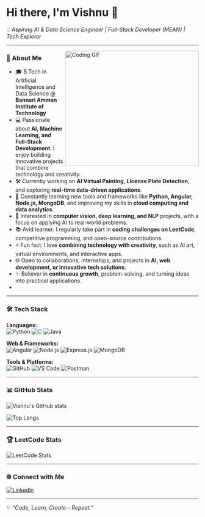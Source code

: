 # Hi there, I'm Vishnu 👋  

💡 *Aspiring AI & Data Science Engineer | Full-Stack Developer (MEAN) | Tech Explorer*  

---
<img align="right" alt="Coding GIF" src="https://media.giphy.com/media/qgQUggAC3Pfv687qPC/giphy.gif" width="350" height="300" />

### 🚀 About Me
- 🎓 B.Tech in Artificial Intelligence and Data Science @ **Bannari Amman Institute of Technology**  
- 💻 Passionate about **AI, Machine Learning, and Full-Stack Development**. I enjoy building innovative projects that combine technology and creativity.  
- 🛠️ Currently working on **AI Virtual Painting**, **License Plate Detection**, and exploring **real-time data-driven applications**.  
- 🌱 Constantly learning new tools and frameworks like **Python, Angular, Node.js, MongoDB**, and improving my skills in **cloud computing and data analytics**.  
- 🤖 Interested in **computer vision, deep learning, and NLP** projects, with a focus on applying AI to real-world problems.  
- 📚 Avid learner: I regularly take part in **coding challenges on LeetCode**, competitive programming, and open-source contributions.  
- ⚡ Fun fact: I love **combining technology with creativity**, such as AI art, virtual environments, and interactive apps.  
- 🌐 Open to collaborations, internships, and projects in **AI, web development, or innovative tech solutions**.  
- ✨ Believer in **continuous growth**, problem-solving, and turning ideas into practical applications.
- 
---

### 🛠️ Tech Stack
**Languages:**  
![Python](https://img.shields.io/badge/-Python-3776AB?logo=python&logoColor=white) 
![C](https://img.shields.io/badge/-C-00599C?logo=c&logoColor=white) 
![Java](https://img.shields.io/badge/-Java-ED8B00?logo=java&logoColor=white)  

**Web & Frameworks:**  
![Angular](https://img.shields.io/badge/-Angular-DD0031?logo=angular&logoColor=white) 
![Node.js](https://img.shields.io/badge/-Node.js-339933?logo=node.js&logoColor=white) 
![Express.js](https://img.shields.io/badge/-Express.js-000000?logo=express&logoColor=white) 
![MongoDB](https://img.shields.io/badge/-MongoDB-4EA94B?logo=mongodb&logoColor=white)  

**Tools & Platforms:**  
![GitHub](https://img.shields.io/badge/-GitHub-181717?logo=github&logoColor=white) 
![VS Code](https://img.shields.io/badge/-VS%20Code-0078d7?logo=visual-studio-code&logoColor=white) 
![Postman](https://img.shields.io/badge/-Postman-FF6C37?logo=postman&logoColor=white)

---

### 📊 GitHub Stats
![Vishnu's GitHub stats](https://github-readme-stats.vercel.app/api?username=vishnu1622005&show_icons=true&theme=tokyonight)  

![Top Langs](https://github-readme-stats.vercel.app/api/top-langs/?username=vishnu1622005&layout=compact&theme=tokyonight)  

---

### 🏆 LeetCode Stats
![LeetCode Stats](https://leetcard.jacoblin.cool/vishnuv_?theme=dark&font=Karma&ext=heatmap)

---


### 🌐 Connect with Me
[![LinkedIn](https://img.shields.io/badge/LinkedIn-blue?style=flat&logo=linkedin)](https://linkedin.com/in/vishnu-v-90ab56259/) 

---

✨ *“Code, Learn, Create – Repeat.”*  
